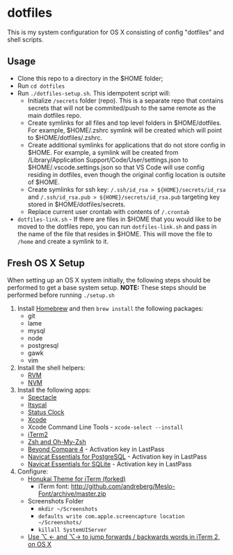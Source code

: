 # dotfiles

This is my system configuration for OS X consisting of config "dotfiles" and shell scripts.

## Usage

- Clone this repo to a directory in the $HOME folder;
- Run `cd dotfiles`
- Run `./dotfiles-setup.sh`.  This idempotent script will:
  - Initialize `/secrets` folder (repo).  This is a separate repo that contains secrets that will not be commited/push to the same remote as the main dotfiles repo. 
  - Create symlinks for all files and top level folders in $HOME/dotfiles.  For example, $HOME/.zshrc symlink will be created which will point to $HOME/dotfiles/.zshrc. 
  - Create additional symlinks for applications that do not store config in $HOME.  For example, a symlink will be created from /Library/Application Support/Code/User/settings.json to $HOME/.vscode.settings.json so that VS Code will use config residing in dotfiles, even though the original config location is outsite of $HOME.
  - Create symlinks for ssh key: `/.ssh/id_rsa > ${HOME}/secrets/id_rsa` and `/.ssh/id_rsa.pub > ${HOME}/secrets/id_rsa.pub` targeting key stored in $HOME/dotfiles/secrets.
  - Replace current user crontab with contents of `/.crontab`
- `dotfiles-link.sh` -  If there are files in $HOME that you would like to be moved to the dotfiles repo, you can run `dotfiles-link.sh` and pass in the name of the file that resides in $HOME.  This will move the file to `/home` and create a symlink to it. 

## Fresh OS X Setup

When setting up an OS X system initially, the following steps should be performed to get a base system setup.  **NOTE:** These steps should be performed before running `./setup.sh`
 
1. Install [Homebrew](http://brew.sh/) and then `brew install` the following packages:
   - git
   - lame
   - mysql
   - node
   - postgresql
   - gawk
   - vim
2. Install the shell helpers:
   - [RVM](https://rvm.io/rvm/install)
   - [NVM](https://github.com/creationix/nvm)
3. Install the following apps:
   - [Spectacle](https://www.spectacleapp.com/)
   - [Itsycal](https://www.mowglii.com/itsycal/)
   - [Status Clock](https://itunes.apple.com/us/app/status-clock/id552792489?mt=12)
   - [Xcode](https://itunes.apple.com/us/app/xcode/id497799835?ls=1&mt=12)
   - Xcode Command Line Tools - `xcode-select --install`
   - [iTerm2](https://www.iterm2.com/downloads.html)
   - [Zsh and Oh-My-Zsh](https://github.com/robbyrussell/oh-my-zsh/wiki/Installing-ZSH)
   - [Beyond Compare 4](http://www.scootersoftware.com/download.php) - Activation key in LastPass
   - [Navicat Essentials for PostgreSQL](https://www.navicat.com/download/navicat-essentials) - Activation key in LastPass
   - [Navicat Essentials for SQLite](https://www.navicat.com/download/navicat-essentials) - Activation key in LastPass
4. Configure:
   - [Honukai Theme for iTerm (forked)](https://github.com/bradyholt/honukai-iterm-zsh)
     - iTerm font: http://github.com/andreberg/Meslo-Font/archive/master.zip
   - Screenshots Folder
     - `mkdir ~/Screenshots`
     - `defaults write com.apple.screencapture location ~/Screenshots/`
     - `killall SystemUIServer`
   - [Use ⌥ ← and ⌥→ to jump forwards / backwards words in iTerm 2, on OS X](https://coderwall.com/p/h6yfda/use-and-to-jump-forwards-backwards-words-in-iterm-2-on-os-x)
